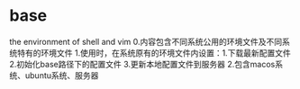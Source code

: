 # base
the environment of shell and vim 
0.内容包含不同系统公用的环境文件及不同系统特有的环境文件
1.使用时，在系统原有的环境文件内设置：1.下载最新配置文件 2.初始化base路径下的配置文件 3.更新本地配置文件到服务器
2.包含macos系统、ubuntu系统、服务器
